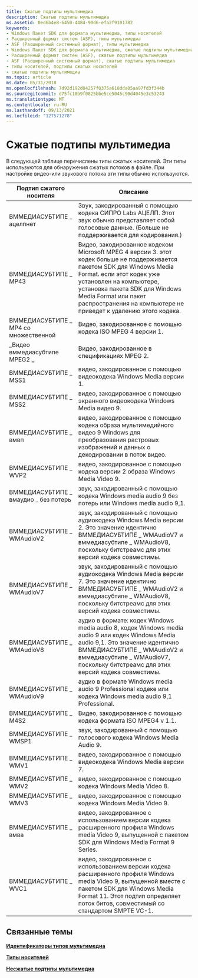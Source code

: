 ```yaml
---
title: Сжатые подтипы мультимедиа
description: Сжатые подтипы мультимедиа
ms.assetid: 0ed6b4e8-6450-4484-90d6-efa2f9101782
keywords:
- Windows Пакет SDK для формата мультимедиа, типы носителей
- Расширенный формат систем (ASF), типы мультимедиа
- ASF (Расширенный системный формат), типы мультимедиа
- Windows Пакет SDK для формата мультимедиа, сжатые подтипы мультимедиа
- Расширенный формат систем (ASF), сжатые подтипы мультимедиа
- ASF (Расширенный системный формат), сжатые подтипы мультимедиа
- типы носителей, подтипы сжатых носителей
- сжатые подтипы мультимедиа
ms.topic: article
ms.date: 05/31/2018
ms.openlocfilehash: 7d92d192d04257f0375a618dda05aa97fd3f344b
ms.sourcegitcommit: d75fc10b9f0825bbe5ce5045c90d4045e3c53243
ms.translationtype: MT
ms.contentlocale: ru-RU
ms.lasthandoff: 09/13/2021
ms.locfileid: "127571278"
---
```

# <a name="compressed-media-subtypes"></a>Сжатые подтипы мультимедиа

В следующей таблице перечислены типы сжатых носителей. Эти типы используются для обнаружения сжатых потоков в файле. При настройке видео-или звукового потока эти типы обычно используются.



| Подтип сжатого носителя          | Описание                                                                                                                                                                                                                                                                                 |
|-----------------------------------|---------------------------------------------------------------------------------------------------------------------------------------------------------------------------------------------------------------------------------------------------------------------------------------------|
| ВММЕДИАСУБТИПЕ \_ ацелпнет          | Звук, закодированный с помощью кодека СИПРО Labs АЦЕЛП. Этот звук обычно представляет собой голосовые данные. (Больше не поддерживается для кодирования.)                                                                                                                                                                       |
| ВММЕДИАСУБТИПЕ \_ MP43              | Видео, закодированное кодеком Microsoft MPEG 4 версии 3. этот кодек больше не поддерживается пакетом SDK для Windows Media Format. если этот кодек уже установлен на компьютере, установка пакета SDK для Windows Media Format или пакет распространения на компьютере не приведет к удалению этого кодека. |
| ВММЕДИАСУБТИПЕ \_ MP4 со множественной              | Видео, закодированное с помощью кодека ISO MPEG 4 версии 1.                                                                                                                                                                                                                                         |
| \_Видео вммедиасубтипе MPEG2 \_      | Видео, закодированное в спецификациях MPEG 2.                                                                                                                                                                                                                                                     |
| ВММЕДИАСУБТИПЕ \_ MSS1              | видео, закодированное с помощью видеокодека Windows Media версии 1.                                                                                                                                                                                                                                |
| ВММЕДИАСУБТИПЕ \_ MSS2              | видео, закодированное с помощью экранного видеокодека Windows Media видео 9.                                                                                                                                                                                                                                  |
| ВММЕДИАСУБТИПЕ \_ вмвп              | видео, закодированное с помощью кодека образа мультимедийного видео 9 Windows для преобразования растровых изображений и данных о декодировании в поток видео.                                                                                                                                                                     |
| ВММЕДИАСУБТИПЕ \_ WVP2              | видео, закодированное с помощью кодека версии 2 образа Windows Media Video 9.                                                                                                                                                                                                                                |
| ВММЕДИАСУБТИПЕ \_ вмаудио \_ без потерь | звук, закодированный с помощью кодека Windows media audio 9 без потерь или Windows media audio 9,1.                                                                                                                                                                                           |
| ВММЕДИАСУБТИПЕ \_ WMAudioV2         | звук, закодированный с помощью аудиокодека Windows Media версии 2. Это значение идентично ВММЕДИАСУБТИПЕ \_ WMAudioV7 и вммедиасубтипе \_ WMAudioV8, поскольку битстреамс для этих версий кодека совместимы.                                                                             |
| ВММЕДИАСУБТИПЕ \_ WMAudioV7         | звук, закодированный с помощью аудиокодека Windows Media версии 7. Это значение идентично ВММЕДИАСУБТИПЕ \_ WMAudioV2 и вммедиасубтипе \_ WMAudioV8, поскольку битстреамс для этих версий кодека совместимы.                                                                             |
| ВММЕДИАСУБТИПЕ \_ WMAudioV8         | аудио в формате: кодек Windows media audio 8, кодек Windows media audio 9 или кодек Windows Media audio 9,1. Это значение идентично ВММЕДИАСУБТИПЕ \_ WMAudioV2 и вммедиасубтипе \_ WMAudioV7, поскольку битстреамс для этих версий кодека совместимы.              |
| ВММЕДИАСУБТИПЕ \_ WMAudioV9         | аудио в формате Windows media audio 9 Professional кодеке или кодека Windows media audio 9,1 Professional.                                                                                                                                                                          |
| ВММЕДИАСУБТИПЕ \_ M4S2              | Видео, закодированное с помощью кодека формата ISO MPEG4 v 1.1.                                                                                                                                                                                                                                                |
| ВММЕДИАСУБТИПЕ \_ WMSP1             | звук, закодированный с помощью голосового кодека Windows Media Audio 9.                                                                                                                                                                                                                                   |
| ВММЕДИАСУБТИПЕ \_ WMV1              | видео, закодированное с помощью видеокодека Windows Media версии 7.                                                                                                                                                                                                                                |
| ВММЕДИАСУБТИПЕ \_ WMV2              | видео, закодированное с помощью кодека Windows Media Video 8.                                                                                                                                                                                                                                        |
| ВММЕДИАСУБТИПЕ \_ WMV3              | видео, закодированное с помощью кодека Windows Media Video 9.                                                                                                                                                                                                                                        |
| ВММЕДИАСУБТИПЕ \_ вмва              | видео, закодированное с использованием версии кодека расширенного профиля Windows media Video 9, выпущенной с пакетом SDK для Windows Media Format 9 Series.                                                                                                                                           |
| ВММЕДИАСУБТИПЕ \_ WVC1              | видео, закодированное с использованием версии кодека расширенного профиля Windows media Video 9, выпущенной вместе с пакетом SDK для Windows Media Format 11. Этот подтип определяет поток битов, совместимый со стандартом SMPTE VC-1.                                                            |



 

## <a name="related-topics"></a>Связанные темы

<dl> <dt>

[**Идентификаторы типов мультимедиа**](media-type-identifiers.md)
</dt> <dt>

[**Типы носителей**](media-types.md)
</dt> <dt>

[**Несжатые подтипы мультимедиа**](uncompressed-media-subtypes.md)
</dt> </dl>

 

 





